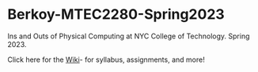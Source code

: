 # Berkoy-MTEC2280-Spring2023
Ins and Outs of Physical Computing at NYC College of Technology. Spring 2023.
  
Click here for the [Wiki](https://github.com/entertainmenttechnology/Berkoy-MTEC2280-Spring2023/wiki)- for syllabus, assignments, and more!

